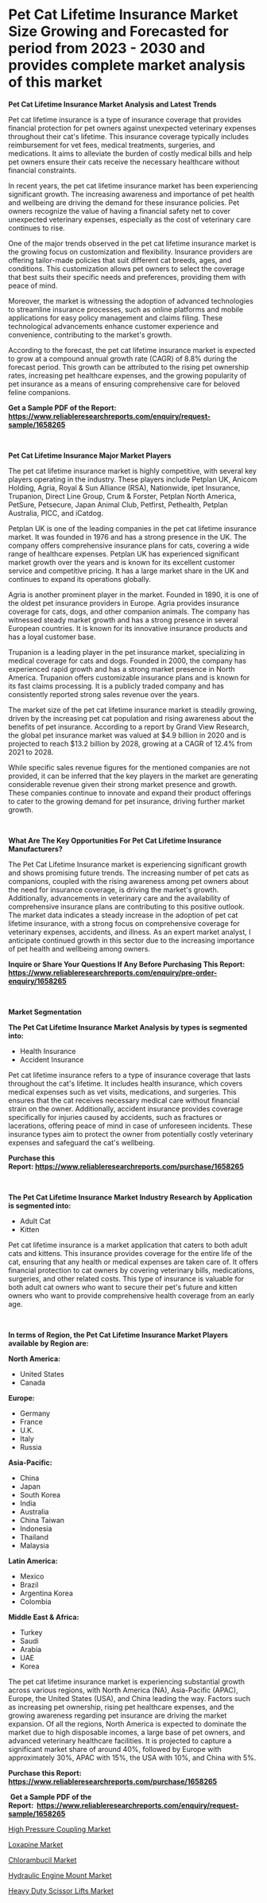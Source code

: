 <p><h1>Pet Cat Lifetime Insurance Market Size Growing and Forecasted for period from 2023 - 2030 and provides complete market analysis of this market</h1></p><p><strong>Pet Cat Lifetime Insurance Market Analysis and Latest Trends</strong></p>
<p><p>Pet cat lifetime insurance is a type of insurance coverage that provides financial protection for pet owners against unexpected veterinary expenses throughout their cat's lifetime. This insurance coverage typically includes reimbursement for vet fees, medical treatments, surgeries, and medications. It aims to alleviate the burden of costly medical bills and help pet owners ensure their cats receive the necessary healthcare without financial constraints.</p><p>In recent years, the pet cat lifetime insurance market has been experiencing significant growth. The increasing awareness and importance of pet health and wellbeing are driving the demand for these insurance policies. Pet owners recognize the value of having a financial safety net to cover unexpected veterinary expenses, especially as the cost of veterinary care continues to rise.</p><p>One of the major trends observed in the pet cat lifetime insurance market is the growing focus on customization and flexibility. Insurance providers are offering tailor-made policies that suit different cat breeds, ages, and conditions. This customization allows pet owners to select the coverage that best suits their specific needs and preferences, providing them with peace of mind.</p><p>Moreover, the market is witnessing the adoption of advanced technologies to streamline insurance processes, such as online platforms and mobile applications for easy policy management and claims filing. These technological advancements enhance customer experience and convenience, contributing to the market's growth.</p><p>According to the forecast, the pet cat lifetime insurance market is expected to grow at a compound annual growth rate (CAGR) of 8.8% during the forecast period. This growth can be attributed to the rising pet ownership rates, increasing pet healthcare expenses, and the growing popularity of pet insurance as a means of ensuring comprehensive care for beloved feline companions.</p></p>
<p><strong>Get a Sample PDF of the Report:&nbsp; <a href="https://www.reliableresearchreports.com/enquiry/request-sample/1658265">https://www.reliableresearchreports.com/enquiry/request-sample/1658265</a></strong></p>
<p>&nbsp;</p>
<p><strong>Pet Cat Lifetime Insurance Major Market Players</strong></p>
<p><p>The pet cat lifetime insurance market is highly competitive, with several key players operating in the industry. These players include Petplan UK, Anicom Holding, Agria, Royal & Sun Alliance (RSA), Nationwide, ipet Insurance, Trupanion, Direct Line Group, Crum & Forster, Petplan North America, PetSure, Petsecure, Japan Animal Club, Petfirst, Pethealth, Petplan Australia, PICC, and iCatdog.</p><p>Petplan UK is one of the leading companies in the pet cat lifetime insurance market. It was founded in 1976 and has a strong presence in the UK. The company offers comprehensive insurance plans for cats, covering a wide range of healthcare expenses. Petplan UK has experienced significant market growth over the years and is known for its excellent customer service and competitive pricing. It has a large market share in the UK and continues to expand its operations globally.</p><p>Agria is another prominent player in the market. Founded in 1890, it is one of the oldest pet insurance providers in Europe. Agria provides insurance coverage for cats, dogs, and other companion animals. The company has witnessed steady market growth and has a strong presence in several European countries. It is known for its innovative insurance products and has a loyal customer base.</p><p>Trupanion is a leading player in the pet insurance market, specializing in medical coverage for cats and dogs. Founded in 2000, the company has experienced rapid growth and has a strong market presence in North America. Trupanion offers customizable insurance plans and is known for its fast claims processing. It is a publicly traded company and has consistently reported strong sales revenue over the years.</p><p>The market size of the pet cat lifetime insurance market is steadily growing, driven by the increasing pet cat population and rising awareness about the benefits of pet insurance. According to a report by Grand View Research, the global pet insurance market was valued at $4.9 billion in 2020 and is projected to reach $13.2 billion by 2028, growing at a CAGR of 12.4% from 2021 to 2028.</p><p>While specific sales revenue figures for the mentioned companies are not provided, it can be inferred that the key players in the market are generating considerable revenue given their strong market presence and growth. These companies continue to innovate and expand their product offerings to cater to the growing demand for pet insurance, driving further market growth.</p></p>
<p>&nbsp;</p>
<p><strong>What Are The Key Opportunities For Pet Cat Lifetime Insurance Manufacturers?</strong></p>
<p><p>The Pet Cat Lifetime Insurance market is experiencing significant growth and shows promising future trends. The increasing number of pet cats as companions, coupled with the rising awareness among pet owners about the need for insurance coverage, is driving the market's growth. Additionally, advancements in veterinary care and the availability of comprehensive insurance plans are contributing to this positive outlook. The market data indicates a steady increase in the adoption of pet cat lifetime insurance, with a strong focus on comprehensive coverage for veterinary expenses, accidents, and illness. As an expert market analyst, I anticipate continued growth in this sector due to the increasing importance of pet health and wellbeing among owners.</p></p>
<p><strong>Inquire or Share Your Questions If Any Before Purchasing This Report: <a href="https://www.reliableresearchreports.com/enquiry/pre-order-enquiry/1658265">https://www.reliableresearchreports.com/enquiry/pre-order-enquiry/1658265</a></strong></p>
<p>&nbsp;</p>
<p><strong>Market Segmentation</strong></p>
<p><strong>The Pet Cat Lifetime Insurance Market Analysis by types is segmented into:</strong></p>
<p><ul><li>Health Insurance</li><li>Accident Insurance</li></ul></p>
<p><p>Pet cat lifetime insurance refers to a type of insurance coverage that lasts throughout the cat's lifetime. It includes health insurance, which covers medical expenses such as vet visits, medications, and surgeries. This ensures that the cat receives necessary medical care without financial strain on the owner. Additionally, accident insurance provides coverage specifically for injuries caused by accidents, such as fractures or lacerations, offering peace of mind in case of unforeseen incidents. These insurance types aim to protect the owner from potentially costly veterinary expenses and safeguard the cat's wellbeing.</p></p>
<p><strong>Purchase this Report:&nbsp;<a href="https://www.reliableresearchreports.com/purchase/1658265">https://www.reliableresearchreports.com/purchase/1658265</a></strong></p>
<p>&nbsp;</p>
<p><strong>The Pet Cat Lifetime Insurance Market Industry Research by Application is segmented into:</strong></p>
<p><ul><li>Adult Cat</li><li>Kitten</li></ul></p>
<p><p>Pet cat lifetime insurance is a market application that caters to both adult cats and kittens. This insurance provides coverage for the entire life of the cat, ensuring that any health or medical expenses are taken care of. It offers financial protection to cat owners by covering veterinary bills, medications, surgeries, and other related costs. This type of insurance is valuable for both adult cat owners who want to secure their pet's future and kitten owners who want to provide comprehensive health coverage from an early age.</p></p>
<p>&nbsp;</p>
<p><strong>In terms of Region, the Pet Cat Lifetime Insurance Market Players available by Region are:</strong></p>
<p>
    <p> <strong> North America: </strong>
        <ul>
            <li>United States</li>
            <li>Canada</li>
        </ul>
        </p> 
    <p> <strong> Europe: </strong>
        <ul>
            <li>Germany</li>
            <li>France</li>
            <li>U.K.</li>
            <li>Italy</li>
            <li>Russia</li>
        </ul>
        </p> 
    <p> <strong> Asia-Pacific: </strong>
        <ul>
            <li>China</li>
            <li>Japan</li>
            <li>South Korea</li>
            <li>India</li>
            <li>Australia</li>
            <li>China Taiwan</li>
            <li>Indonesia</li>
            <li>Thailand</li>
            <li>Malaysia</li>
        </ul>
        </p> 
    <p> <strong> Latin America: </strong>
        <ul>
            <li>Mexico</li>
            <li>Brazil</li>
            <li>Argentina Korea</li>
            <li>Colombia</li>
        </ul>
        </p> 
    <p> <strong> Middle East & Africa: </strong>
        <ul>
            <li>Turkey</li>
            <li>Saudi</li>
            <li>Arabia</li>
            <li>UAE</li>
            <li>Korea</li>
        </ul>
    </p>
    </p>
<p><p>The pet cat lifetime insurance market is experiencing substantial growth across various regions, with North America (NA), Asia-Pacific (APAC), Europe, the United States (USA), and China leading the way. Factors such as increasing pet ownership, rising pet healthcare expenses, and the growing awareness regarding pet insurance are driving the market expansion. Of all the regions, North America is expected to dominate the market due to high disposable incomes, a large base of pet owners, and advanced veterinary healthcare facilities. It is projected to capture a significant market share of around 40%, followed by Europe with approximately 30%, APAC with 15%, the USA with 10%, and China with 5%.</p></p>
<p><strong>Purchase this Report: <a href="https://www.reliableresearchreports.com/purchase/1658265">https://www.reliableresearchreports.com/purchase/1658265</a></strong></p>
<p>&nbsp;<strong>Get a Sample PDF of the Report:&nbsp;&nbsp;<a href="https://www.reliableresearchreports.com/enquiry/request-sample/1658265">https://www.reliableresearchreports.com/enquiry/request-sample/1658265</a></strong></p>
<p><strong></strong></p>
<p><p><a href="https://www.linkedin.com/pulse/high-pressure-coupling-market-size-2023-2030-global-industrial-tolie/">High Pressure Coupling Market</a></p><p><a href="https://medium.com/@caylawisoky8698/loxapine-market-insights-into-market-cagr-market-trends-and-growth-strategies-281b635d2e6a">Loxapine Market</a></p><p><a href="https://medium.com/@abbieparker1964/chlorambucil-market-report-reveals-the-latest-trends-and-growth-opportunities-of-this-market-c0d4827c6c27">Chlorambucil Market</a></p><p><a href="https://www.linkedin.com/pulse/hydraulic-engine-mount-market-challenges-opportunities-growth-otsze/">Hydraulic Engine Mount Market</a></p><p><a href="https://www.linkedin.com/pulse/heavy-duty-scissor-lifts-market-challenges-opportunities-kkmte/">Heavy Duty Scissor Lifts Market</a></p></p>